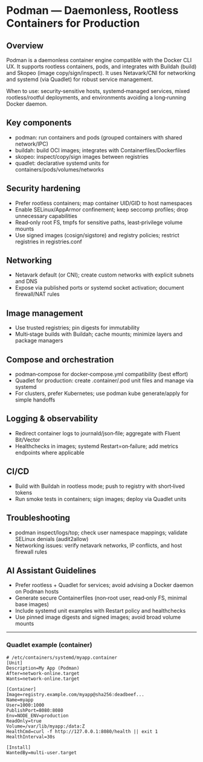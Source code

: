 # Podman — Daemonless, Rootless Containers for Production

## Overview
Podman is a daemonless container engine compatible with the Docker CLI UX. It supports rootless
containers, pods, and integrates with Buildah (build) and Skopeo (image copy/sign/inspect). It
uses Netavark/CNI for networking and systemd (via Quadlet) for robust service management.

When to use: security‑sensitive hosts, systemd‑managed services, mixed rootless/rootful
deployments, and environments avoiding a long‑running Docker daemon.

## Key components
- podman: run containers and pods (grouped containers with shared network/IPC)
- buildah: build OCI images; integrates with Containerfiles/Dockerfiles
- skopeo: inspect/copy/sign images between registries
- quadlet: declarative systemd units for containers/pods/volumes/networks

## Security hardening
- Prefer rootless containers; map container UID/GID to host namespaces
- Enable SELinux/AppArmor confinement; keep seccomp profiles; drop unnecessary capabilities
- Read‑only root FS, tmpfs for sensitive paths, least‑privilege volume mounts
- Use signed images (cosign/sigstore) and registry policies; restrict registries in registries.conf

## Networking
- Netavark default (or CNI); create custom networks with explicit subnets and DNS
- Expose via published ports or systemd socket activation; document firewall/NAT rules

## Image management
- Use trusted registries; pin digests for immutability
- Multi‑stage builds with Buildah; cache mounts; minimize layers and package managers

## Compose and orchestration
- podman‑compose for docker‑compose.yml compatibility (best effort)
- Quadlet for production: create .container/.pod unit files and manage via systemd
- For clusters, prefer Kubernetes; use podman kube generate/apply for simple handoffs

## Logging & observability
- Redirect container logs to journald/json‑file; aggregate with Fluent Bit/Vector
- Healthchecks in images; systemd Restart=on‑failure; add metrics endpoints where applicable

## CI/CD
- Build with Buildah in rootless mode; push to registry with short‑lived tokens
- Run smoke tests in containers; sign images; deploy via Quadlet units

## Troubleshooting
- podman inspect/logs/top; check user namespace mappings; validate SELinux denials (audit2allow)
- Networking issues: verify netavark networks, IP conflicts, and host firewall rules

## AI Assistant Guidelines
- Prefer rootless + Quadlet for services; avoid advising a Docker daemon on Podman hosts
- Generate secure Containerfiles (non‑root user, read‑only FS, minimal base images)
- Include systemd unit examples with Restart policy and healthchecks
- Use pinned image digests and signed images; avoid broad volume mounts

---

### Quadlet example (container)

```
# /etc/containers/systemd/myapp.container
[Unit]
Description=My App (Podman)
After=network-online.target
Wants=network-online.target

[Container]
Image=registry.example.com/myapp@sha256:deadbeef...
Name=myapp
User=1000:1000
PublishPort=8080:8080
Env=NODE_ENV=production
ReadOnly=true
Volume=/var/lib/myapp:/data:Z
HealthCmd=curl -f http://127.0.0.1:8080/health || exit 1
HealthInterval=30s

[Install]
WantedBy=multi-user.target
```

